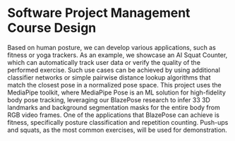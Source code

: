 # Software Project Management Course Design
Based on human posture, we can develop various applications, such as fitness or yoga trackers. As an example, we showcase an AI Squat Counter, which can automatically track user data or verify the quality of the performed exercise. Such use cases can be achieved by using additional classifier networks or simple pairwise distance lookup algorithms that match the closest pose in a normalized pose space. This project uses the MediaPipe toolkit, where MediaPipe Pose is an ML solution for high-fidelity body pose tracking, leveraging our BlazePose research to infer 33 3D landmarks and background segmentation masks for the entire body from RGB video frames. One of the applications that BlazePose can achieve is fitness, specifically posture classification and repetition counting. Push-ups and squats, as the most common exercises, will be used for demonstration.

